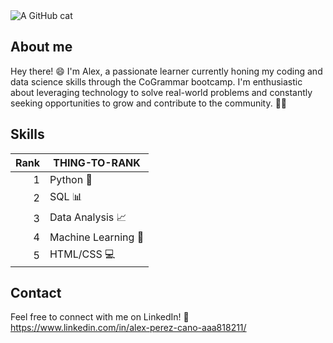 <picture>
 <source media="(prefers-color-scheme: dark)" srcset="https://sfconservancy.org/img/GiveUpGitHub.svg">
 <source media="(prefers-color-scheme: light)" srcset="https://media.wired.com/photos/593273da58b0d64bb35d1ceb/191:100/w_1280,c_limit/20130925-GITHUB-NEW-OFFICE-008edit.jpg)">
 <img alt="A GitHub cat" src="https://blog.logrocket.com/wp-content/uploads/2021/04/github-stacked-pull-requests.png">
</picture>

## About me

Hey there! 😄 I'm Alex, a passionate learner currently honing my coding and data science skills through the CoGrammar bootcamp. I'm enthusiastic about leveraging technology to solve real-world problems and constantly seeking opportunities to grow and contribute to the community. 🚀🔥

## Skills

| Rank | THING-TO-RANK       |
|-----:|---------------------|
|     1| Python 🐍          |
|     2| SQL 📊             |
|     3| Data Analysis 📈   |
|     4| Machine Learning 🤖|
|     5| HTML/CSS 💻        |

## Contact

Feel free to connect with me on LinkedIn! 📱 https://www.linkedin.com/in/alex-perez-cano-aaa818211/
